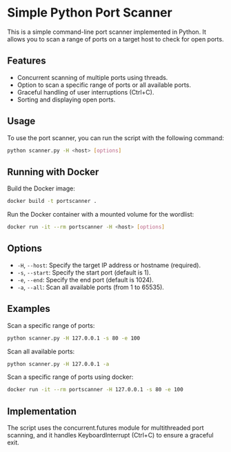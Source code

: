 # Simple Python Port Scanner

This is a simple command-line port scanner implemented in Python. It allows you to scan a range of ports on a target host to check for open ports.

## Features

- Concurrent scanning of multiple ports using threads.
- Option to scan a specific range of ports or all available ports.
- Graceful handling of user interruptions (Ctrl+C).
- Sorting and displaying open ports.

## Usage

To use the port scanner, you can run the script with the following command:

```bash
python scanner.py -H <host> [options]
```
## Running with Docker
Build the Docker image:

```bash
docker build -t portscanner .
```

Run the Docker container with a mounted volume for the wordlist:

```bash
docker run -it --rm portscanner -H <host> [options]
```

## Options

- `-H`, `--host`: Specify the target IP address or hostname (required).
- `-s`, `--start`: Specify the start port (default is 1).
- `-e`, `--end`: Specify the end port (default is 1024).
- `-a`, `--all`: Scan all available ports (from 1 to 65535).

## Examples

Scan a specific range of ports:

```bash
python scanner.py -H 127.0.0.1 -s 80 -e 100
```
Scan all available ports:

```bash
python scanner.py -H 127.0.0.1 -a
```
Scan a specific range of ports using docker:
```bash
docker run -it --rm portscanner -H 127.0.0.1 -s 80 -e 100
```

## Implementation

The script uses the concurrent.futures module for multithreaded port scanning, and it handles KeyboardInterrupt (Ctrl+C) to ensure a graceful exit.